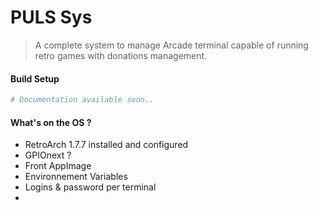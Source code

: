 # PULS Sys

> A complete system to manage Arcade terminal capable of running retro games with donations management.

#### Build Setup

```bash
# Documentation available soon..
```


#### What's on the OS ?
- RetroArch 1.7.7 installed and configured
- GPIOnext ?
- Front AppImage
- Environnement Variables
- Logins & password per terminal
- 
